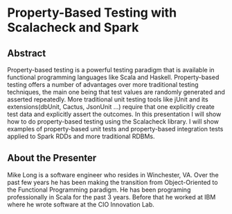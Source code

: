 # Property-Based Testing with Scalacheck and Spark

## Abstract 

Property-based testing is a powerful testing paradigm that is available in functional programming languages like Scala and Haskell.  Property-based testing offers a number of advantages over more traditional testing techniques, the main one being that test values are randomly generated and asserted repeatedly. More traditional unit testing tools like jUnit and its extensions(dbUnit, Cactus, JsonUnit ...) require that one explicitly create test data and explicitly assert the outcomes. In this presentation I will show how to do property-based testing using the Scalacheck library. I will show examples of property-based unit tests and property-based integration tests applied to Spark RDDs and more traditional RDBMs.

## About the Presenter

Mike Long is a software engineer who resides in Winchester, VA. Over the past few years he has been making the transition from Object-Oriented to the Functional Programming paradigm.  He has been programing professionally in Scala for the past 3 years. Before that he worked at IBM where he wrote software at the CIO Innovation Lab. 
